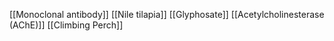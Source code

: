 [[Monoclonal antibody]]
[[Nile tilapia]]
[[Glyphosate]]
[[Acetylcholinesterase (AChE)]]
[[Climbing Perch]]

